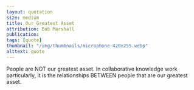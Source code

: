 ```yaml
---
layout: quotation
size: medium
title: Our Greatest Asset
attribution: Bob Marshall
publication:
tags: [quote]
thumbnail: "/img/thumbnails/microphone-420x255.webp"
alttext: quote
---
```


People are NOT our greatest asset. In collaborative knowledge work particularly,
it is the relationships BETWEEN people that are our greatest asset.
